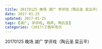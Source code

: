 ```yaml
---
title: 20170125 晚场 湖广 学评戏（陶云圣 栾云平）
date: 2017-01-25
updated: 2017-01-25
tags: [湖广, 学评戏, 相声, 陶云圣] 
categories: (2017)丁酉年场次 
---
```

20170125 晚场 湖广 学评戏（陶云圣 栾云平）